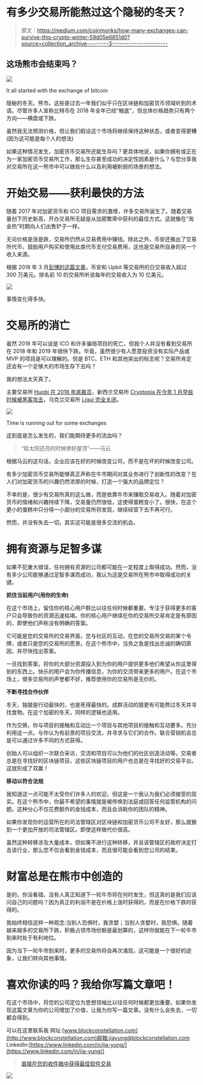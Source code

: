 # 有多少交易所能熬过这个隐秘的冬天？

> 原文：<https://medium.com/coinmonks/how-many-exchanges-can-survive-this-crypto-winter-59d05e6851d0?source=collection_archive---------3----------------------->

## 这场熊市会结束吗？

![](img/2457618bb27c384fbdb5add1d0b17f7a.png)

It all started with the exchange of bitcoin

隐秘的冬天。熊市。这些是过去一年我们似乎只在区块链和加密货币领域听到的术语。尽管许多人宣称比特币在 2018 年全年已经“触底”，但总体价格趋势只有两个方向——横盘或下跌。

虽然我无法预测价格，但让我们假设这个市场将继续保持这种状态，或者变得更糟(因为这可能是每个人的想法)

如果这种情况发生，加密货币交易所还能生存吗？更具体地说，如果你拥有或正在为一家加密货币交易所工作，那么生存甚至成功的决定性因素是什么？与您分享我对交易所在这一熊市中可以做些什么以及利用被削弱的场景的想法。

# 开始交易——获利最快的方法

随着 2017 年对加密货币和 ICO 项目需求的激增，许多交易所诞生了。随着交易量创下历史新高，开办交易所无疑是从加密繁荣中获利的最佳方式。这就像在“淘金热”时期向人们出售铲子一样。

无论价格是涨是跌，交易所仍然从交易费用中赚钱。除此之外，币安还推出了交易所代币，鼓励用户购买和使用此类代币支付交易费用，这也是交易所自身的另一个收入来源。

根据 2018 年 3 月[彭博的这篇文章](https://www.bloomberg.com/news/articles/2018-03-05/crypto-exchanges-raking-in-billions-emerge-as-kings-of-coins)，币安和 Upbit 等交易所的日交易收入超过 300 万美元。排名前 10 的交易所听说每年的交易收入为 10 亿美元。

![](img/a2dbf01ad53720182b003b86461bb1f2.png)

事情变化得多快。

# 交易所的消亡

虽然 2018 年可以说是 ICO 和许多骗局项目的死亡，但我个人并没有看到交易所在 2018 年和 2019 年很快下跌。毕竟，虽然很少有人愿意投资没有实际产品或 MVP 的项目是可以理解的。但是 BTC、ETH 和其他突出的标志呢？交易所肯定还会有一个足够大的市场生存下去吗？

我的想法太天真了。

主要交易所 [Huobi 在 2018 年底裁员](https://cointelegraph.com/news/report-crypto-industry-giants-bitmain-and-huobi-to-layoff-staff)，新西兰交易所 [Cryptopia 在今年 1 月早些时候被黑客攻击](https://cointelegraph.com/news/report-new-zealand-cryptopia-exchange-hack-continues)，乌克兰交易所 [Liqui 完全关闭](https://cointelegraph.com/news/ukrainian-crypto-exchange-liqui-shuts-down-cites-lack-of-liquidity)。

![](img/5651b70141bada47679046dcd47d579e.png)

Time is running out for some exchanges

这到底是怎么发生的，我们能期待更多的流血吗？

> “趁太阳还亮的时候修好屋顶”——马云

根据马云的这句话，企业应该在好的时候改变公司，而不是在坏的时候改变公司。

有多少加密货币交易所能够真正声称在牛市期间对其业务进行了创新性的改变？在人们对加密货币的兴趣仍然浓厚的时候，打造一个强大的品牌定位？

不幸的是，很少有交易所真的这么做，而是依靠牛市来赚取交易收入。随着对加密货币的情绪和兴趣持续下降，交易量仍然很低，这使得蛋糕变小了。很快，在这个更小的蛋糕中只分得一小部分的交易所将发现，继续经营下去不再可行。

然而，并没有失去一切。其实这可能是很多交流的机会。

# 拥有资源与足智多谋

如果不犯重大错误，任何拥有资源的公司都可能在一定程度上取得成功。然而，没有多少公司能够通过足智多谋而成功，我认为这是交易所在熊市中取得成功的关键。

**抓住当前用户(用你的生命)**

在这个市场上，留住你的核心用户群比以往任何时候都重要。专注于获得更多的客户只会导致你的资源迅速枯竭。你的核心用户继续在你的交易所交易肯定是有原因的，即使他们声称没有明确的答案。

它可能是您的交易所的交易界面，您与社区的互动，在您的交易所交易的某个令牌，或者只是您的交易所的愿景。在这个熊市中，当务之急是找出忠诚的确切原因，并尽快找出答案。

一旦找到答案，将你的大部分资源投入到为你的用户提供更多他们希望从你这里得到的东西上。快乐的用户会为你传播信息，为你的交流带来更多的用户。在这个市场上，很多交易所的声誉都不好，推荐使用你的交易所是无价的。

**不断寻找合作伙伴**

冬天，独狼是行动最快的，也是死得最快的。成群活动的狼更有可能熬过冬天并寻找食物。在这个加密的冬天，同样的逻辑也适用。

作为交换，你与项目的接触和互动比一个项目与其他项目的接触和互动要多。充分利用这一点。与你认为有前景的项目交流，并寻求与它们的合作。联合营销机会总是可以通过许多不同的方式获得。

创始人可以组织一次联合采访，交流和项目可以为他们的社区创造活动等。交易者总是在寻找好的区块链项目，这些区块链项目的用户也总是在寻找好的交易平台。这就形成了双赢！

**移动以符合法规**

我知道这一点可能不太受你们许多人的欢迎，但这是一个我认为我们必须接受的现实。在这个熊市中，你最不希望的事情就是被传唤到法庭或回答任何监管机构的问题。这种分心不仅花费额外的金钱成本，而且会消耗你的团队的精神。

如果你发现你的运营所在的司法管辖区对区块链和加密货币公司不友好，那么就搬到一个更加开放的司法管辖区。即使这样做代价很高。

虽然这种转移涉及大量成本，但如果不进行这种转移，并且该管辖区的政府决定打击该行业，那么您不仅会看到金钱成本，而且很可能会看到您公司的结束。

# 财富总是在熊市中创造的

是的，你没看错。没有人真正知道下一轮牛市将在何时发生，但这真的是我们应该问自己的问题吗？因为真正的利润不是在价格上涨时获得的，而是在价格下跌时获得的。

我始终相信这样一种观念:当别人恐惧时，我贪婪；当别人贪婪时，我恐惧。随着越来越多的交易所下跌，积极占领市场份额是最划算的，这样你就能在下一轮牛市到来时处于有利地位。

因为当下一轮牛市到来时，更多的交易所将会再次涌现。这可能是一个很好的迹象，让我们转向其他事情。

# 喜欢你读的吗？我给你写篇文章吧！

在这个市场中，将您的公司定位为思想领袖比以往任何时候都更加重要。如果你发现这篇文章为你的公司增加了价值，让我为你写一篇文章。没有什么会失去，一切都会得到。

可以在这里联系我
网址:[www.blockconstellation.com](http://www.blockconstellation.com)邮箱:jiayung@blockconstellation.com
LinkedIn:[https://www.linkedin.com/in/jia-yung/](https://www.linkedin.com/in/jia-yung/)

> [直接在您的收件箱中获得最佳软件交易](https://coincodecap.com/?utm_source=coinmonks)

[![](img/7c0b3dfdcbfea594cc0ae7d4f9bf6fcb.png)](https://coincodecap.com/?utm_source=coinmonks)